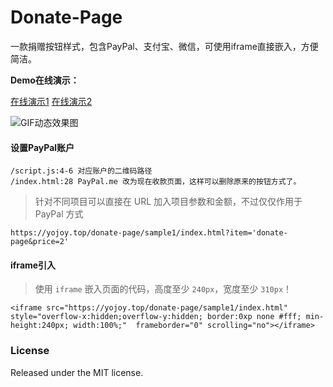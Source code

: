 # Donate-Page

一款捐赠按钮样式，包含PayPal、支付宝、微信，可使用iframe直接嵌入，方便简洁。

**Demo在线演示：**

[在线演示1](https://yojoy.top/donate-page/) [在线演示2](https://gitcdn.link/cdn/TinyJay/donate-page/faa9d69210d334af644f254296e1a8b3e24da3be/simple/index.html)

![GIF动态效果图](https://upload-images.jianshu.io/upload_images/1819713-518ef42c3301b2fa.gif?imageMogr2/auto-orient/strip%7CimageView2/2/w/420/format/webp)

#### 设置PayPal账户

```
/script.js:4-6 对应账户的二维码路径
/index.html:28 PayPal.me 改为现在收款页面，这样可以删除原来的按钮方式了。
```

> 针对不同项目可以直接在 URL 加入项目参数和金额，不过仅仅作用于 PayPal 方式

```
https://yojoy.top/donate-page/sample1/index.html?item='donate-page&price=2'
```

#### iframe引入
> 使用 `iframe` 嵌入页面的代码，高度至少 `240px`，宽度至少 `310px`！

```
<iframe src="https://yojoy.top/donate-page/sample1/index.html" style="overflow-x:hidden;overflow-y:hidden; border:0xp none #fff; min-height:240px; width:100%;"  frameborder="0" scrolling="no"></iframe>
```

### License

Released under the MIT license.